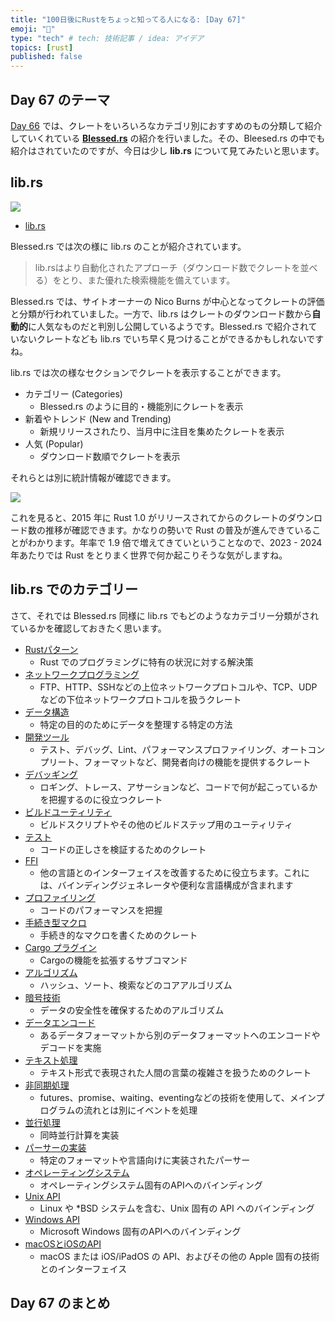 ```yaml
---
title: "100日後にRustをちょっと知ってる人になる: [Day 67]"
emoji: "🦀"
type: "tech" # tech: 技術記事 / idea: アイデア
topics: [rust]
published: false
---
```

## Day 67 のテーマ

[Day 66](https://zenn.dev/shinyay/articles/hello-rust-day066) では、クレートをいろいろなカテゴリ別におすすめのもの分類して紹介していくれている **[Blessed.rs](https://blessed.rs/crates)** の紹介を行いました。その、Bleesed.rs の中でも紹介はされていたのですが、今日は少し **lib.rs** について見てみたいと思います。

## lib.rs

![](https://storage.googleapis.com/zenn-user-upload/a02e2455c34e-20221121.png)

- [lib.rs](https://lib.rs/)

Blessed.rs では次の様に lib.rs のことが紹介されています。

> lib.rsはより自動化されたアプローチ（ダウンロード数でクレートを並べる）をとり、また優れた検索機能を備えています。

Blessed.rs では、サイトオーナーの Nico Burns が中心となってクレートの評価と分類が行われていました。一方で、lib.rs はクレートのダウンロード数から**自動的**に人気なものだと判別し公開しているようです。Blessed.rs で紹介されていないクレートなども lib.rs でいち早く見つけることができるかもしれないですね。

lib.rs では次の様なセクションでクレートを表示することができます。

- カテゴリー (Categories)
  - Blessed.rs のように目的・機能別にクレートを表示
- 新着やトレンド (New and Trending)
  - 新規リリースされたり、当月中に注目を集めたクレートを表示
- 人気 (Popular)
  - ダウンロード数順でクレートを表示

それらとは別に統計情報が確認できます。

![](https://storage.googleapis.com/zenn-user-upload/43819c13b63e-20221121.png)

これを見ると、2015 年に Rust 1.0 がリリースされてからのクレートのダウンロード数の推移が確認できます。かなりの勢いで Rust の普及が進んできていることがわかります。年率で 1.9 倍で増えてきていということなので、2023 - 2024 年あたりでは Rust をとりまく世界で何か起こりそうな気がしますね。

## lib.rs でのカテゴリー

さて、それでは Blessed.rs 同様に lib.rs でもどのようなカテゴリー分類がされているかを確認しておきたく思います。

- [Rustパターン](https://lib.rs/rust-patterns)
  - Rust でのプログラミングに特有の状況に対する解決策
- [ネットワークプログラミング](https://lib.rs/network-programming)
  - FTP、HTTP、SSHなどの上位ネットワークプロトコルや、TCP、UDPなどの下位ネットワークプロトコルを扱うクレート
- [データ構造](https://lib.rs/data-structures)
  - 特定の目的のためにデータを整理する特定の方法
- [開発ツール](https://lib.rs/development-tools)
  - テスト、デバッグ、Lint、パフォーマンスプロファイリング、オートコンプリート、フォーマットなど、開発者向けの機能を提供するクレート
- [デバッギング](https://lib.rs/development-tools/debugging)
  - ロギング、トレース、アサーションなど、コードで何が起こっているかを把握するのに役立つクレート
- [ビルドユーティリティ](https://lib.rs/development-tools/build-utils)
  - ビルドスクリプトやその他のビルドステップ用のユーティリティ
- [テスト](https://lib.rs/development-tools/testing)
  - コードの正しさを検証するためのクレート
- [FFI](https://lib.rs/development-tools/ffi)
  - 他の言語とのインターフェイスを改善するために役立ちます。これには、バインディングジェネレータや便利な言語構成が含まれます
- [プロファイリング](https://lib.rs/development-tools/profiling)
  - コードのパフォーマンスを把握
- [手続き型マクロ](https://lib.rs/development-tools/procedural-macro-helpers)
  - 手続き的なマクロを書くためのクレート
- [Cargo プラグイン](https://lib.rs/development-tools/cargo-plugins)
  - Cargoの機能を拡張するサブコマンド
- [アルゴリズム](https://lib.rs/algorithms)
  - ハッシュ、ソート、検索などのコアアルゴリズム
- [暗号技術](https://lib.rs/cryptography)
  - データの安全性を確保するためのアルゴリズム
- [データエンコード](https://lib.rs/encoding)
  - あるデータフォーマットから別のデータフォーマットへのエンコードやデコードを実施
- [テキスト処理](https://lib.rs/text-processing)
  - テキスト形式で表現された人間の言葉の複雑さを扱うためのクレート
- [非同期処理](https://lib.rs/asynchronous)
  - futures、promise、waiting、eventingなどの技術を使用して、メインプログラムの流れとは別にイベントを処理
- [並行処理](https://lib.rs/concurrency)
  - 同時並行計算を実装
- [パーサーの実装](https://lib.rs/parser-implementations)
  - 特定のフォーマットや言語向けに実装されたパーサー
- [オペレーティングシステム](https://lib.rs/os)
  - オペレーティングシステム固有のAPIへのバインディング
- [Unix API](https://lib.rs/os/unix-apis)
  - Linux や *BSD システムを含む、Unix 固有の API へのバインディング
- [Windows API](https://lib.rs/os/windows-apis)
  - Microsoft Windows 固有のAPIへのバインディング
- [macOSとiOSのAPI](https://lib.rs/os/macos-apis)
  - macOS または iOS/iPadOS の API、およびその他の Apple 固有の技術とのインターフェイス







## Day 67 のまとめ
